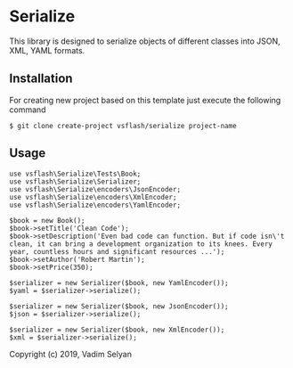 Serialize
===============

This library is designed to serialize objects of different classes into JSON, XML, YAML formats.

Installation
------------

For creating new project based on this template just execute the following command

```
$ git clone create-project vsflash/serialize project-name
```

Usage
-----
````
use vsflash\Serialize\Tests\Book;
use vsflash\Serialize\Serializer;
use vsflash\Serialize\encoders\JsonEncoder;
use vsflash\Serialize\encoders\XmlEncoder;
use vsflash\Serialize\encoders\YamlEncoder;

$book = new Book();
$book->setTitle('Clean Code');
$book->setDescription('Even bad code can function. But if code isn\'t clean, it can bring a development organization to its knees. Every year, countless hours and significant resources ...');
$book->setAuthor('Robert Martin');
$book->setPrice(350);

$serializer = new Serializer($book, new YamlEncoder());
$yaml = $serializer->serialize();

$serializer = new Serializer($book, new JsonEncoder());
$json = $serializer->serialize();

$serializer = new Serializer($book, new XmlEncoder());
$xml = $serializer->serialize();
````

Copyright (c) 2019, Vadim Selyan

